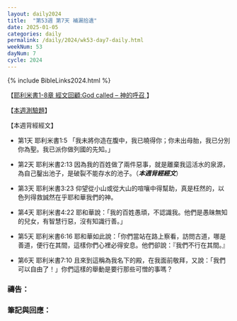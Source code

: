 ```yaml
---
layout: daily2024
title:  "第53週 第7天 補漏拾遺"
date: 2025-01-05
categories: daily
permalink: /daily/2024/wk53-day7-daily.html
weekNum: 53
dayNum: 7
cycle: 2024
---
```


{% include BibleLinks2024.html %}

【<a href="https://youtu.be/gJsA9NKnsCM" target="_blank">耶利米書1-8章 經文回顧:God called – 神的呼召  </a>】

【<a href="https://forms.office.com/r/g7dCBaEPwX" target="_blank">本週測驗題</a>】

【本週背經經文】
+ 第1天 耶利米書1:5 「我未將你造在腹中，我已曉得你；你未出母胎，我已分別你為聖。我已派你做列國的先知。」

+ 第2天 耶利米書2:13 因為我的百姓做了兩件惡事，就是離棄我這活水的泉源，為自己鑿出池子，是破裂不能存水的池子。（_**本週背經經文**_）

+ 第3天 耶利米書3:23 仰望從小山或從大山的喧嚷中得幫助，真是枉然的，以色列得救誠然在乎耶和華我們的神。

+ 第4天 耶利米書4:22 耶和華說：「我的百姓愚頑，不認識我。他們是愚昧無知的兒女，有智慧行惡，沒有知識行善。」

+ 第5天 耶利米書6:16 耶和華如此說：「你們當站在路上察看，訪問古道，哪是善道，便行在其間，這樣你們心裡必得安息。他們卻說：『我們不行在其間。』

+ 第6天 耶利米書7:10 且來到這稱為我名下的殿，在我面前敬拜，又說：「我們可以自由了！」你們這樣的舉動是要行那些可憎的事嗎？

### 禱告：

### 筆記與回應：